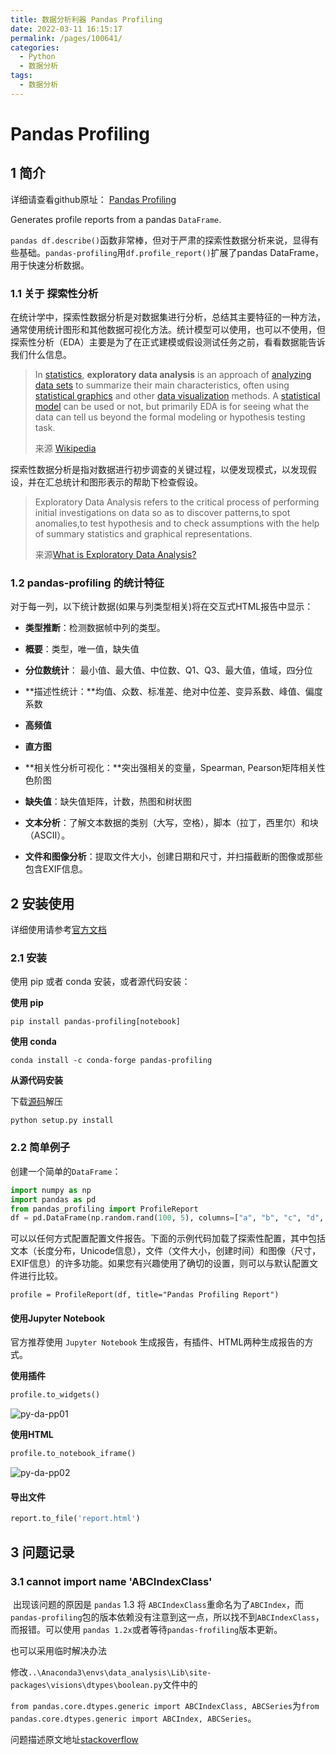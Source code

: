 ```yaml
---
title: 数据分析利器 Pandas Profiling
date: 2022-03-11 16:15:17
permalink: /pages/100641/
categories:
  - Python
  - 数据分析
tags:
  - 数据分析
---
```


# Pandas Profiling

<Tag :tagList="['数据分析','探索性分析','pandas']"></Tag>

## 1 简介

详细请查看github原址： [Pandas Profiling](https://github.com/ydataai/pandas-profiling)

Generates profile reports from a pandas `DataFrame`.

`pandas df.describe()`函数非常棒，但对于严肃的探索性数据分析来说，显得有些基础。`pandas-profiling`用`df.profile_report()`扩展了pandas DataFrame，用于快速分析数据。

### 1.1 关于 探索性分析

在统计学中，探索性数据分析是对数据集进行分析，总结其主要特征的一种方法，通常使用统计图形和其他数据可视化方法。统计模型可以使用，也可以不使用，但探索性分析（EDA）主要是为了在正式建模或假设测试任务之前，看看数据能告诉我们什么信息。

> In [statistics](https://en.wikipedia.org/wiki/Statistics), **exploratory data analysis** is an approach of [analyzing](https://en.wikipedia.org/wiki/Data_analysis) [data sets](https://en.wikipedia.org/wiki/Data_set) to summarize their main characteristics, often using [statistical graphics](https://en.wikipedia.org/wiki/Statistical_graphics) and other [data visualization](https://en.wikipedia.org/wiki/Data_visualization) methods. A [statistical model](https://en.wikipedia.org/wiki/Statistical_model) can be used or not, but primarily EDA is for seeing what the data can tell us beyond the formal modeling or hypothesis testing task.
>
> 来源 [Wikipedia](https://en.wikipedia.org/wiki/Exploratory_data_analysis)

探索性数据分析是指对数据进行初步调查的关键过程，以便发现模式，以发现假设，并在汇总统计和图形表示的帮助下检查假设。

> Exploratory Data Analysis refers to the critical process of performing initial investigations on data so as to discover patterns,to spot anomalies,to test hypothesis and to check assumptions with the help of summary statistics and graphical representations.
>
> 来源[What is Exploratory Data Analysis?](https://towardsdatascience.com/exploratory-data-analysis-8fc1cb20fd15)

### 1.2 pandas-profiling 的统计特征

对于每一列，以下统计数据(如果与列类型相关)将在交互式HTML报告中显示：

* **类型推断**：检测数据帧中列的类型。
* **概要**：类型，唯一值，缺失值
* **分位数统计**： 最小值、最大值、中位数、Q1、Q3、最大值，值域，四分位

* **描述性统计：**均值、众数、标准差、绝对中位差、变异系数、峰值、偏度系数
* **高频值**
* **直方图**
* **相关性分析可视化：**突出强相关的变量，Spearman, Pearson矩阵相关性色阶图

* **缺失值**：缺失值矩阵，计数，热图和树状图

* **文本分析**：了解文本数据的类别（大写，空格），脚本（拉丁，西里尔）和块（ASCII）。

* **文件和图像分析**：提取文件大小，创建日期和尺寸，并扫描截断的图像或那些包含EXIF信息。

## 2 安装使用

详细使用请参考[官方文档](https://pandas-profiling.ydata.ai/docs/master/rtd/)

### 2.1 安装

使用 pip 或者 conda 安装，或者源代码安装：

**使用 pip**

```she
pip install pandas-profiling[notebook]
```

**使用 conda**

```
conda install -c conda-forge pandas-profiling
```

**从源代码安装**

下载[源码](https://github.com/ydataai/pandas-profiling/archive/master.zip)解压 

```
python setup.py install
```

### 2.2 简单例子

创建一个简单的`DataFrame`：

```python
import numpy as np
import pandas as pd
from pandas_profiling import ProfileReport
df = pd.DataFrame(np.random.rand(100, 5), columns=["a", "b", "c", "d", "e"])
```

可以以任何方式配置配置文件报告。下面的示例代码加载了探索性配置，其中包括文本（长度分布，Unicode信息），文件（文件大小，创建时间）和图像（尺寸，EXIF信息）的许多功能。如果您有兴趣使用了确切的设置，则可以与默认配置文件进行比较。

```
profile = ProfileReport(df, title="Pandas Profiling Report")
```

#### 使用Jupyter Notebook

官方推荐使用 `Jupyter Notebook` 生成报告，有插件、HTML两种生成报告的方式。

**使用插件**

```python
profile.to_widgets()
```

![py-da-pp01](http://minio.vancode.top/vancode/python/dataanalysis/py-da-pp01.gif)

**使用HTML**

```python
profile.to_notebook_iframe()
```

![py-da-pp02](http://minio.vancode.top/vancode/python/dataanalysis/py-da-pp02.gif)

#### 导出文件

```python
report.to_file('report.html')
```



## 3 问题记录

### 3.1 cannot import name 'ABCIndexClass' 

​	出现该问题的原因是 `pandas` 1.3 将 `ABCIndexClass`重命名为了`ABCIndex`，而`pandas-profiling`包的版本依赖没有注意到这一点，所以找不到`ABCIndexClass`，而报错。可以使用 `pandas 1.2x`或者等待`pandas-frofiling`版本更新。

也可以采用临时解决办法

修改`..\Anaconda3\envs\data_analysis\Lib\site-packages\visions\dtypes\boolean.py`文件中的

`from pandas.core.dtypes.generic import ABCIndexClass, ABCSeries`为`from pandas.core.dtypes.generic import ABCIndex, ABCSeries`。

问题描述原文地址[stackoverflow](https://stackoverflow.com/questions/68704002/importerror-cannot-import-name-abcindexclass-from-pandas-core-dtypes-generic#)
